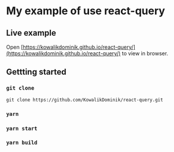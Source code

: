 # My example of use react-query

## Live example

Open [https://kowalikdominik.github.io/react-query/](https://kowalikdominik.github.io/react-query/) to view in browser.

## Gettting started

### `git clone`

```
git clone https://github.com/KowalikDominik/react-query.git
```

### `yarn`

### `yarn start`

### `yarn build`
